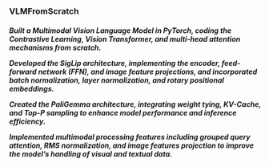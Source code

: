  <h3> VLMFromScratch </h3>
 
<h5> 
  
Built a Multimodal Vision Language Model in PyTorch, coding the Contrastive Learning, Vision Transformer, and multi-head attention mechanisms from scratch.

Developed the SigLip architecture, implementing the encoder, feed-forward network (FFN), and image feature projections, and incorporated batch normalization, layer normalization, and rotary positional embeddings.

Created the PaliGemma architecture, integrating weight tying, KV-Cache, and Top-P sampling to enhance model performance and inference efficiency.

Implemented multimodal processing features including grouped query attention, RMS normalization, and image features projection to improve the model’s handling of visual and textual data.

</h5>
